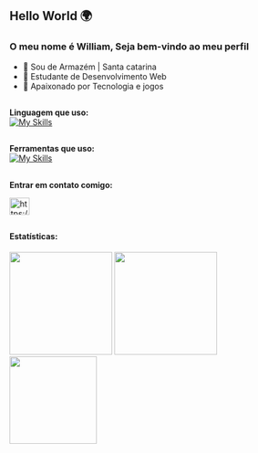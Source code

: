 ## Hello World 🌍️
### O meu nome é William, Seja bem-vindo ao meu perfil

- 🔰 Sou de Armazém | Santa catarina 
- 🧠 Estudante de Desenvolvimento Web
- 💙️ Apaixonado por Tecnologia e jogos

##

**Linguagem que uso:**  
[![My Skills](https://skillicons.dev/icons?i=java,js,react,typescript,nodejs,vite,jest,mysql)](https://skillicons.dev)

##

**Ferramentas que uso:**  
[![My Skills](https://skillicons.dev/icons?i=vscode,idea,github,git)](https://skillicons.dev)

## 

**Entrar em contato comigo:**  
<p align="left">
<a href="https://www.linkedin.com/in/williamnunesdev/" target="blank"><img align="center" src="https://raw.githubusercontent.com/rahuldkjain/github-profile-readme-generator/master/src/images/icons/Social/linked-in-alt.svg" alt="https://www.linkedin.com/in/williamnunesdev/" height="30" width="35" /></a>
</p>



##

#### Estatísticas:
<div>
<img loading="lazy" height="180em" src="https://github-readme-stats.vercel.app/api/top-langs/?username=WilliamNunes905&layout=compact&langs_count=7&theme=radical"/>
<img loading="lazy" height="180em" src="https://github-readme-stats.vercel.app/api/?username=WilliamNunes905&show_icons=true&include_all_commits=true&theme=radical"/>
<img loading="lazy" height="153em" src="http://github-readme-streak-stats.herokuapp.com/?user=WilliamNunes905&amp;theme=radical">
</div>

